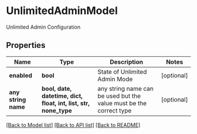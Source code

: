# UnlimitedAdminModel

Unlimited Admin Configuration

## Properties
Name | Type | Description | Notes
------------ | ------------- | ------------- | -------------
**enabled** | **bool** | State of Unlimited Admin Mode | [optional] 
**any string name** | **bool, date, datetime, dict, float, int, list, str, none_type** | any string name can be used but the value must be the correct type | [optional]

[[Back to Model list]](../README.md#documentation-for-models) [[Back to API list]](../README.md#documentation-for-api-endpoints) [[Back to README]](../README.md)


